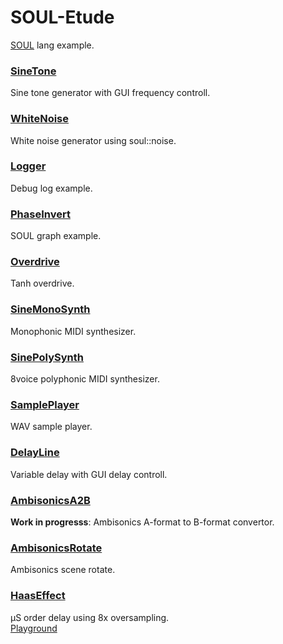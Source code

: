 # SOUL-Etude  
[SOUL](https://github.com/soul-lang/SOUL) lang example.

### [SineTone](SineTone)
Sine tone generator with GUI frequency controll.  

### [WhiteNoise](WhiteNoise)
White noise generator using soul::noise.

### [Logger](Logger)
Debug log example.

### [PhaseInvert](PhaseInvert)
SOUL graph example.

### [Overdrive](Overdrive)
Tanh overdrive.

### [SineMonoSynth](SineMonoSynth)
Monophonic MIDI synthesizer.

### [SinePolySynth](SinePolySynth)
8voice polyphonic MIDI synthesizer.

### [SamplePlayer](SamplePlayer)
WAV sample player.

### [DelayLine](DelayLine)
Variable delay with GUI delay controll.

### [AmbisonicsA2B](AmbisonicsA2B)
**Work in progresss**: Ambisonics A-format to B-format convertor.

### [AmbisonicsRotate](AmbisonicsRotate)
Ambisonics scene rotate.

### [HaasEffect](HaasEffect)  
μS order delay using 8x oversampling.  
[Playground](https://soul.dev/lab/?id=b02667d5c6c4de8e195eda75a3865dcd&1=0)  
